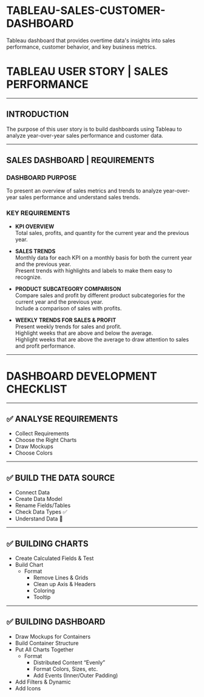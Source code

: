 # TABLEAU-SALES-CUSTOMER-DASHBOARD
Tableau dashboard that provides overtime data's insights into sales performance, customer behavior, and key business metrics.
# TABLEAU USER STORY | SALES PERFORMANCE

---

## INTRODUCTION  
The purpose of this user story is to build dashboards using Tableau to analyze year-over-year sales performance and customer data.

---

## SALES DASHBOARD | REQUIREMENTS

### DASHBOARD PURPOSE  
To present an overview of sales metrics and trends to analyze year-over-year sales performance and understand sales trends.

### KEY REQUIREMENTS

- **KPI OVERVIEW**  
  Total sales, profits, and quantity for the current year and the previous year.

- **SALES TRENDS**  
  Monthly data for each KPI on a monthly basis for both the current year and the previous year.  
  Present trends with highlights and labels to make them easy to recognize.

- **PRODUCT SUBCATEGORY COMPARISON**  
  Compare sales and profit by different product subcategories for the current year and the previous year.  
  Include a comparison of sales with profits.

- **WEEKLY TRENDS FOR SALES & PROFIT**  
  Present weekly trends for sales and profit.  
  Highlight weeks that are above and below the average.  
  Highlight weeks that are above the average to draw attention to sales and profit performance.

----

# DASHBOARD DEVELOPMENT CHECKLIST

---

## ✅ ANALYSE REQUIREMENTS  
- Collect Requirements  
- Choose the Right Charts  
- Draw Mockups  
- Choose Colors  

---

## ✅ BUILD THE DATA SOURCE  
- Connect Data  
- Create Data Model  
- Rename Fields/Tables  
- Check Data Types ✅  
- Understand Data 🔴  

---

## ✅ BUILDING CHARTS  
- Create Calculated Fields & Test  
- Build Chart  
  - Format  
    - Remove Lines & Grids  
    - Clean up Axis & Headers  
    - Coloring  
    - Tooltip  

---

## ✅ BUILDING DASHBOARD  
- Draw Mockups for Containers  
- Build Container Structure  
- Put All Charts Together  
  - Format  
    - Distributed Content “Evenly”  
    - Format Colors, Sizes, etc.  
    - Add Events (Inner/Outer Padding)  
- Add Filters & Dynamic  
- Add Icons  

